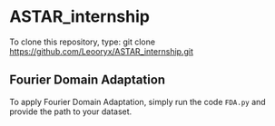 # ASTAR_internship

To clone this repository, type: 
git clone https://github.com/Leooryx/ASTAR_internship.git

## Fourier Domain Adaptation

To apply Fourier Domain Adaptation, simply run the code ```FDA.py``` and provide the path to your dataset. 
